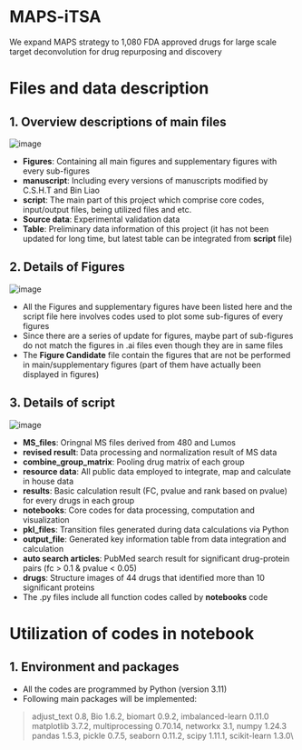 # MAPS-iTSA
We expand MAPS strategy to 1,080 FDA approved drugs for large scale target deconvolution for drug repurposing and discovery

# Files and data description
## 1. Overview descriptions of main files
![image](https://github.com/user-attachments/assets/08079b4d-a3f5-443f-9bea-e9d4cfe7249c)
+ **Figures**: Containing all main figures and supplementary figures with every sub-figures
+ **manuscript**: Including every versions of manuscripts modified by C.S.H.T and Bin Liao
+ **script**: The main part of this project which comprise core codes, input/output files, being utilized files and etc.
+ **Source data**: Experimental validation data
+ **Table**: Preliminary data information of this project (it has not been updated for long time, but latest table can be integrated from **script** file)
## 2. Details of Figures
![image](https://github.com/user-attachments/assets/d0361170-6f78-4417-94ee-120380ad7868)
+ All the Figures and supplementary figures have been listed here and the script file here involves codes used to plot some sub-figures of every figures
+ Since there are a series of update for figures, maybe part of sub-figures do not match the figures in .ai files even though they are in same files
+ The **Figure Candidate** file contain the figures that are not be performed in main/supplementary figures (part of them have actually been displayed in figures)
## 3. Details of script
![image](https://github.com/user-attachments/assets/f898440e-90f3-42f8-9232-171d04d3c491)
+ **MS_files**: Oringnal MS files derived from 480 and Lumos
+ **revised result**: Data processing and normalization result of MS data
+ **combine_group_matrix**: Pooling drug matrix of each group
+ **resource data**: All public data employed to integrate, map and calculate in house data
+ **results**: Basic calculation result (FC, pvalue and rank based on pvalue) for every drugs in each group
+ **notebooks**: Core codes for data processing, computation and visualization
+ **pkl_files**: Transition files generated during data calculations via Python
+ **output_file**: Generated key information table from data integration and calculation
+ **auto search articles**: PubMed search result for significant drug-protein pairs (fc > 0.1 & pvalue < 0.05)
+ **drugs**: Structure images of 44 drugs that identified more than 10 significant proteins
+ The .py files include all function codes called by **notebooks** code
# Utilization of codes in notebook
## 1. Environment and packages
+ All the codes are programmed by Python (version 3.11)
+ Following main packages will be implemented:
> adjust_text 0.8, Bio 1.6.2, biomart 0.9.2, imbalanced-learn 0.11.0\
> matplotlib 3.7.2, multiprocessing 0.70.14, networkx 3.1, numpy 1.24.3\
> pandas 1.5.3, pickle 0.7.5, seaborn 0.11.2, scipy 1.11.1, scikit-learn 1.3.0\
